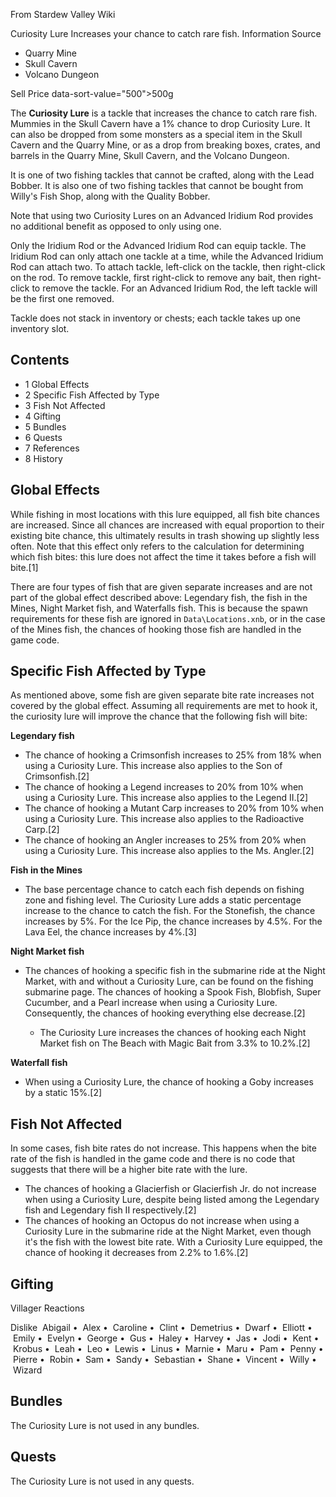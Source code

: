 From Stardew Valley Wiki

Curiosity Lure Increases your chance to catch rare fish. Information Source

- Quarry Mine
- Skull Cavern
- Volcano Dungeon

Sell Price data-sort-value="500"&gt;500g

The **Curiosity Lure** is a tackle that increases the chance to catch rare fish. Mummies in the Skull Cavern have a 1% chance to drop Curiosity Lure. It can also be dropped from some monsters as a special item in the Skull Cavern and the Quarry Mine, or as a drop from breaking boxes, crates, and barrels in the Quarry Mine, Skull Cavern, and the Volcano Dungeon.

It is one of two fishing tackles that cannot be crafted, along with the Lead Bobber. It is also one of two fishing tackles that cannot be bought from Willy's Fish Shop, along with the Quality Bobber.

Note that using two Curiosity Lures on an Advanced Iridium Rod provides no additional benefit as opposed to only using one.

Only the Iridium Rod or the Advanced Iridium Rod can equip tackle. The Iridium Rod can only attach one tackle at a time, while the Advanced Iridium Rod can attach two. To attach tackle, left-click on the tackle, then right-click on the rod. To remove tackle, first right-click to remove any bait, then right-click to remove the tackle. For an Advanced Iridium Rod, the left tackle will be the first one removed.

Tackle does not stack in inventory or chests; each tackle takes up one inventory slot.

## Contents

- 1 Global Effects
- 2 Specific Fish Affected by Type
- 3 Fish Not Affected
- 4 Gifting
- 5 Bundles
- 6 Quests
- 7 References
- 8 History

## Global Effects

While fishing in most locations with this lure equipped, all fish bite chances are increased. Since all chances are increased with equal proportion to their existing bite chance, this ultimately results in trash showing up slightly less often. Note that this effect only refers to the calculation for determining which fish bites: this lure does not affect the time it takes before a fish will bite.\[1]

There are four types of fish that are given separate increases and are not part of the global effect described above: Legendary fish, the fish in the Mines, Night Market fish, and Waterfalls fish. This is because the spawn requirements for these fish are ignored in `Data\Locations.xnb`, or in the case of the Mines fish, the chances of hooking those fish are handled in the game code.

## Specific Fish Affected by Type

As mentioned above, some fish are given separate bite rate increases not covered by the global effect. Assuming all requirements are met to hook it, the curiosity lure will improve the chance that the following fish will bite:

**Legendary fish**

- The chance of hooking a Crimsonfish increases to 25% from 18% when using a Curiosity Lure. This increase also applies to the Son of Crimsonfish.\[2]
- The chance of hooking a Legend increases to 20% from 10% when using a Curiosity Lure. This increase also applies to the Legend II.\[2]
- The chance of hooking a Mutant Carp increases to 20% from 10% when using a Curiosity Lure. This increase also applies to the Radioactive Carp.\[2]
- The chance of hooking an Angler increases to 25% from 20% when using a Curiosity Lure. This increase also applies to the Ms. Angler.\[2]

**Fish in the Mines**

- The base percentage chance to catch each fish depends on fishing zone and fishing level. The Curiosity Lure adds a static percentage increase to the chance to catch the fish. For the Stonefish, the chance increases by 5%. For the Ice Pip, the chance increases by 4.5%. For the Lava Eel, the chance increases by 4%.\[3]

**Night Market fish**

- The chances of hooking a specific fish in the submarine ride at the Night Market, with and without a Curiosity Lure, can be found on the fishing submarine page. The chances of hooking a Spook Fish, Blobfish, Super Cucumber, and a Pearl increase when using a Curiosity Lure. Consequently, the chances of hooking everything else decrease.\[2]
  
  - The Curiosity Lure increases the chances of hooking each Night Market fish on The Beach with Magic Bait from 3.3% to 10.2%.\[2]

**Waterfall fish**

- When using a Curiosity Lure, the chance of hooking a Goby increases by a static 15%.\[2]

## Fish Not Affected

In some cases, fish bite rates do not increase. This happens when the bite rate of the fish is handled in the game code and there is no code that suggests that there will be a higher bite rate with the lure.

- The chances of hooking a Glacierfish or Glacierfish Jr. do not increase when using a Curiosity Lure, despite being listed among the Legendary fish and Legendary fish II respectively.\[2]
- The chances of hooking an Octopus do not increase when using a Curiosity Lure in the submarine ride at the Night Market, even though it's the fish with the lowest bite rate. With a Curiosity Lure equipped, the chance of hooking it decreases from 2.2% to 1.6%.\[2]

## Gifting

Villager Reactions

Dislike  Abigail •  Alex •  Caroline •  Clint •  Demetrius •  Dwarf •  Elliott •  Emily •  Evelyn •  George •  Gus •  Haley •  Harvey •  Jas •  Jodi •  Kent •  Krobus •  Leah •  Leo •  Lewis •  Linus •  Marnie •  Maru •  Pam •  Penny •  Pierre •  Robin •  Sam •  Sandy •  Sebastian •  Shane •  Vincent •  Willy •  Wizard

## Bundles

The Curiosity Lure is not used in any bundles.

## Quests

The Curiosity Lure is not used in any quests.